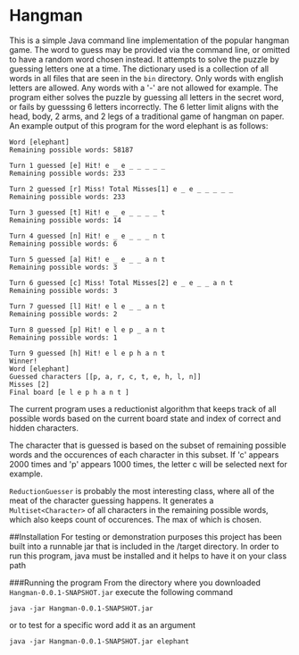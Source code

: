 # Hangman

This is a simple Java command line implementation of the popular hangman game. The word to guess may be provided via the command line, or omitted to have a random word chosen instead. It attempts to solve the puzzle by guessing letters one at a time. The dictionary used is a collection of all words in all files that are seen in the `bin` directory. Only words with english letters are allowed. Any words with a '-' are not allowed for example. The program either solves the puzzle by guessing all 
letters in the secret word, or fails by guesssing 6 letters incorrectly. The 6 letter limit aligns with the head, body, 2 arms, and 2 legs of a traditional game of hangman on paper. An example output of this program for the word elephant is as follows:

```
Word [elephant]
Remaining possible words: 58187

Turn 1 guessed [e] Hit! e _ e _ _ _ _ _ 
Remaining possible words: 233

Turn 2 guessed [r] Miss! Total Misses[1] e _ e _ _ _ _ _ 
Remaining possible words: 233

Turn 3 guessed [t] Hit! e _ e _ _ _ _ t 
Remaining possible words: 14

Turn 4 guessed [n] Hit! e _ e _ _ _ n t 
Remaining possible words: 6

Turn 5 guessed [a] Hit! e _ e _ _ a n t 
Remaining possible words: 3

Turn 6 guessed [c] Miss! Total Misses[2] e _ e _ _ a n t 
Remaining possible words: 3

Turn 7 guessed [l] Hit! e l e _ _ a n t 
Remaining possible words: 2

Turn 8 guessed [p] Hit! e l e p _ a n t 
Remaining possible words: 1

Turn 9 guessed [h] Hit! e l e p h a n t 
Winner!
Word [elephant]
Guessed characters [[p, a, r, c, t, e, h, l, n]]
Misses [2]
Final board [e l e p h a n t ]
```

The current program uses a reductionist algorithm that keeps track of all possible words based on the current board state and index of
correct and hidden characters.

The character that is guessed is based on the subset of remaining possible words and the occurences of each character in this subset.
If 'c' appears 2000 times and 'p' appears 1000 times, the letter c will be selected next for example.

`ReductionGuesser` is probably the most interesting class, where all of the meat of the character guessing happens. It generates a `Multiset<Character>` of all characters in the remaining possible words, which also keeps count of occurences. The max of which is chosen.

##Installation
For testing or demonstration purposes this project has been built into a runnable jar that is included in the /target directory.
In order to run this program, java must be installed and it helps to have it on your class path

###Running the program
From the directory where you downloaded `Hangman-0.0.1-SNAPSHOT.jar` execute the following command
```
java -jar Hangman-0.0.1-SNAPSHOT.jar
```
or to test for a specific word add it as an argument
```
java -jar Hangman-0.0.1-SNAPSHOT.jar elephant
```
